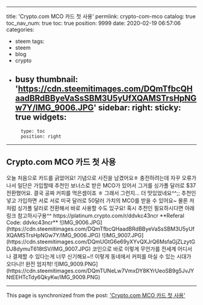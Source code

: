 
---
title: 'Crypto.com MCO 카드 첫 사용'
permlink: crypto-com-mco
catalog: true
toc_nav_num: true
toc: true
position: 9999
date: 2020-02-19 06:57:06
categories:
- steem
tags:
- steem
- blog
- crypto
- busy
thumbnail: 'https://cdn.steemitimages.com/DQmTfbcQHaadBRdBByeVaSsSBM3U5yUfXQAMSTrsHpNGw7Y/IMG_9006.JPG'
sidebar:
    right:
        sticky: true
widgets:
    -
        type: toc
        position: right
---


## Crypto.com MCO 카드 첫 사용
</b>
오늘 처음으로 카드를 긁었어요! 기념으로 사진을 남겼어요ㅎ
충전하려는데 자꾸 오류가 나서 일단은 가입할때 추천인 보너스로 받은 MCO가 있어서 그거를 싱가폴 달러로 $37 전환했어요.
결국 공짜 커피를 먹은셈이죠 ㅎ 그래서 그런지... 더 맛있었네요^^;;
</b>
추천인 넣고 가입하면 서로 서로 미국 달러로 50달러 가치의 MCO를 받을 수 있어요~ 물론 저처럼 싱가폴 달러로 전환해서 바로 사용할 수도 있구요! 혹시 추천인 필요하시다면 아래 링크 참고하시구용^^
</b>
https://platinum.crypto.com/r/ddvkc43ncr
**Referal Code: ddvkc43ncr**
</b>
</b>
![IMG_9006.JPG](https://cdn.steemitimages.com/DQmTfbcQHaadBRdBByeVaSsSBM3U5yUfXQAMSTrsHpNGw7Y/IMG_9006.JPG)
</b>
![IMG_9007.JPG](https://cdn.steemitimages.com/DQmUGtG6e69yXYvQXJrQ6MsfaGjZLzytGDJ8dymuT618tSV/IMG_9007.JPG)
</b>
</b>
코인으로 바로 이렇게 무언가를 전세계 어디서나 결제할 수 있다는게 너무 신기해요~!! 이렇게 동네에서 커피를 마실 수 있는 시대가 오다니!! 완전 엄지척!
</b>
</b>
![IMG_9009.PNG](https://cdn.steemitimages.com/DQmTUNeLw7VmxDY8KYrUeoSB9g5JvJYNtEEHTcTdy6QkyKw/IMG_9009.PNG)

- - -

This page is synchronized from the post: ['Crypto.com MCO 카드 첫 사용'](https://steemit.com/@loveecho/crypto-com-mco)
